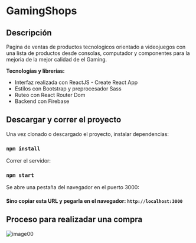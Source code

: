 # GamingShops



## Descripción

Pagina de ventas de productos tecnologicos orientado a videojuegos con una lista de productos desde consolas, computador y componentes para la mejoria de la mejor calidad de el Gaming.


**Tecnologías y librerías:** 

- Interfaz realizada con ReactJS - Create React App
- Estilos con Bootstrap y preprocesador Sass
- Ruteo con React Router Dom
- Backend con Firebase

## Descargar y correr el proyecto

Una vez clonado o descargado el proyecto, instalar dependencias:

### `npm install`

Correr el servidor:

### `npm start`

Se abre una pestaña del navegador en el puerto 3000:

#### Sino copiar esta URL y pegarla en el navegador: `http://localhost:3000`


## Proceso para realizadar una compra

![image00]()

